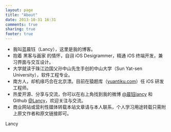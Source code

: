 ```yaml
---
layout: page
title: "About"
date: 2013-10-31 16:31
comments: true
sharing: true
footer: true
---
```


- 我叫蓝晨钰（Lancy），这里是我的博客。
- 抱着 黑客与画家 的情怀，自诩 iOS Desigrammer，精通 iOS 终端开发，兼习界面与交互设计。
- 大学就读于珠江边国父孙中山先生手创的中山大学（Sun Yat-sen University），软件工程专业。
- 南方人，却机缘巧合在北京漂。目前在猿题库（[yuantiku.com](http://yuantiku.com)）任 iOS 研发工程师。
- 热爱开源、分享与交流，你可以在右上角找到我的微博 [@晨钰lancy](http://weibo.com/lancy1014) 和 Github [@Lancy](https://github.com/lancy)，欢迎关注与交流。
- 商业网站或营利性媒体转载本站文章请与本人联系，个人学习用途转载只需附上原文作者和原文链接即可。

Lancy
